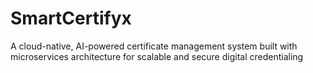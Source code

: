 # SmartCertifyx
A cloud-native, AI-powered certificate management system built with microservices architecture for scalable and secure digital credentialing
